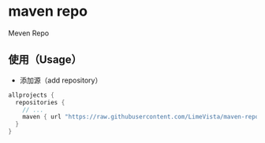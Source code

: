 # maven repo
Meven Repo

## 使用（Usage）
* 添加源（add repository）
```groovy
allprojects {
  repositories {
    // ...
    maven { url "https://raw.githubusercontent.com/LimeVista/maven-repo/master/repos" }
  }
}
```
